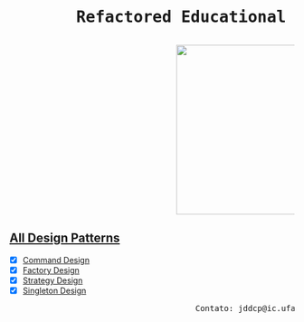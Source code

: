<pre> <h1>       Refactored Educational Virtual Ambient (EVA) </h1></pre>

<pre>                                   <img src="https://i.imgur.com/QGL2f1e.gif" align="center" width="300" height="300" /></pre>


## [All Design Patterns](https://github.com/JohnQ00/Refactored-EVA/tree/master/EVA%20Refactored/src)

- [x] [Command Design](https://github.com/JohnQ00/Refactored-EVA/tree/master/EVA%20Refactored/src/command)
- [x] [Factory Design](https://github.com/JohnQ00/Refactored-EVA/tree/master/EVA%20Refactored/src/tests)
- [x] [Strategy Design]()
- [x] [Singleton Design](https://github.com/JohnQ00/Refactored-EVA/tree/master/EVA%20Refactored/src/time)

<pre>
                                       Contato: jddcp@ic.ufal.br </pre>

